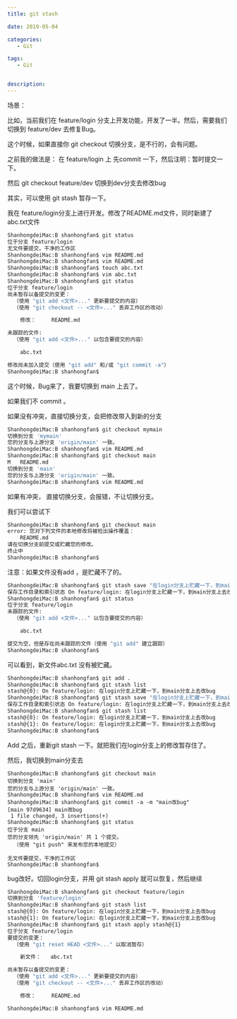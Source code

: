 ```yaml
---
title: git stash

date: 2019-05-04

categories: 
   - Git

tags: 
   - Git 


description: ​
---
```


场景：

比如，当前我们在 feature/login 分支上开发功能，开发了一半。然后，需要我们切换到 feature/dev 去修复Bug。

这个时候，如果直接你 git checkout 切换分支，是不行的，会有问题。

之前我的做法是： 在  feature/login 上 先commit 一下，然后注明：暂时提交一下。

然后 git checkout feature/dev 切换到dev分支去修改bug



其实，可以使用  git stash 暂存一下。



我在 feature/login分支上进行开发。修改了README.md文件，同时新建了 abc.txt文件

```bash
ShanhongdeiMac:B shanhongfan$ git status
位于分支 feature/login
无文件要提交，干净的工作区
ShanhongdeiMac:B shanhongfan$ vim README.md 
ShanhongdeiMac:B shanhongfan$ vim README.md 
ShanhongdeiMac:B shanhongfan$ touch abc.txt
ShanhongdeiMac:B shanhongfan$ vim abc.txt 
ShanhongdeiMac:B shanhongfan$ git status
位于分支 feature/login
尚未暂存以备提交的变更：
  （使用 "git add <文件>..." 更新要提交的内容）
  （使用 "git checkout -- <文件>..." 丢弃工作区的改动）

	修改：     README.md

未跟踪的文件:
  （使用 "git add <文件>..." 以包含要提交的内容）

	abc.txt

修改尚未加入提交（使用 "git add" 和/或 "git commit -a"）
ShanhongdeiMac:B shanhongfan$ 
```



这个时候，Bug来了，我要切换到 main 上去了。

如果我们不 commit 。

如果没有冲突，直接切换分支，会把修改带入到新的分支

```bash
ShanhongdeiMac:B shanhongfan$ git checkout mymain
切换到分支 'mymain'
您的分支与上游分支 'origin/main' 一致。
ShanhongdeiMac:B shanhongfan$ vim README.md 
ShanhongdeiMac:B shanhongfan$ git checkout main
M	README.md
切换到分支 'main'
您的分支与上游分支 'origin/main' 一致。
ShanhongdeiMac:B shanhongfan$ vim README.md 
```



如果有冲突，    直接切换分支，会报错，不让切换分支。

我们可以尝试下

```bash
ShanhongdeiMac:B shanhongfan$ git checkout main
error: 您对下列文件的本地修改将被检出操作覆盖：
	README.md
请在切换分支前提交或贮藏您的修改。
终止中
ShanhongdeiMac:B shanhongfan$ 
```



注意：如果文件没有add ，是贮藏不了的。

```bash
ShanhongdeiMac:B shanhongfan$ git stash save "在login分支上贮藏一下，到main分支上去改bug"
保存工作目录和索引状态 On feature/login: 在login分支上贮藏一下，到main分支上去改bug
ShanhongdeiMac:B shanhongfan$ git status
位于分支 feature/login
未跟踪的文件:
  （使用 "git add <文件>..." 以包含要提交的内容）

	abc.txt

提交为空，但是存在尚未跟踪的文件（使用 "git add" 建立跟踪）
ShanhongdeiMac:B shanhongfan$ 
```

可以看到，新文件abc.txt 没有被贮藏。

```bash
ShanhongdeiMac:B shanhongfan$ git add .
ShanhongdeiMac:B shanhongfan$ git stash list
stash@{0}: On feature/login: 在login分支上贮藏一下，到main分支上去改bug
ShanhongdeiMac:B shanhongfan$ git stash save "在login分支上贮藏一下，到main分支上去改bug"
保存工作目录和索引状态 On feature/login: 在login分支上贮藏一下，到main分支上去改bug
ShanhongdeiMac:B shanhongfan$ git stash list
stash@{0}: On feature/login: 在login分支上贮藏一下，到main分支上去改bug
stash@{1}: On feature/login: 在login分支上贮藏一下，到main分支上去改bug
ShanhongdeiMac:B shanhongfan$ 
```

Add 之后，重新git stash 一下。就把我们在login分支上的修改暂存住了。

然后，我切换到main分支去

```
ShanhongdeiMac:B shanhongfan$ git checkout main
切换到分支 'main'
您的分支与上游分支 'origin/main' 一致。
ShanhongdeiMac:B shanhongfan$ vim README.md 
ShanhongdeiMac:B shanhongfan$ git commit -a -m "main改bug"
[main 97d9634] main改bug
 1 file changed, 3 insertions(+)
ShanhongdeiMac:B shanhongfan$ git status
位于分支 main
您的分支领先 'origin/main' 共 1 个提交。
  （使用 "git push" 来发布您的本地提交）

无文件要提交，干净的工作区
ShanhongdeiMac:B shanhongfan$ 
```



bug改好。切回login分支，并用 git stash apply 就可以恢复，然后继续

```bash
ShanhongdeiMac:B shanhongfan$ git checkout feature/login
切换到分支 'feature/login'
ShanhongdeiMac:B shanhongfan$ git stash list
stash@{0}: On feature/login: 在login分支上贮藏一下，到main分支上去改bug
stash@{1}: On feature/login: 在login分支上贮藏一下，到main分支上去改bug
ShanhongdeiMac:B shanhongfan$ git stash apply stash@{1}
位于分支 feature/login
要提交的变更：
  （使用 "git reset HEAD <文件>..." 以取消暂存）

	新文件：   abc.txt

尚未暂存以备提交的变更：
  （使用 "git add <文件>..." 更新要提交的内容）
  （使用 "git checkout -- <文件>..." 丢弃工作区的改动）

	修改：     README.md

ShanhongdeiMac:B shanhongfan$ vim README.md 
```

